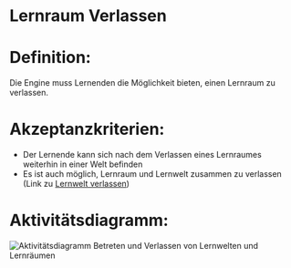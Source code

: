 # Lernraum Verlassen


# Definition:

Die Engine muss Lernenden die Möglichkeit bieten, einen Lernraum zu verlassen.

# Akzeptanzkriterien:

- Der Lernende kann sich nach dem Verlassen eines Lernraumes weiterhin in einer Welt befinden
- Es ist auch möglich, Lernraum und Lernwelt zusammen zu verlassen (Link zu [Lernwelt verlassen](ELG0007.md))

# Aktivitätsdiagramm:
![Aktivitätsdiagramm Betreten und Verlassen von Lernwelten und Lernräumen](imageEngineEnteringExitingWorldsSpaces.png)
